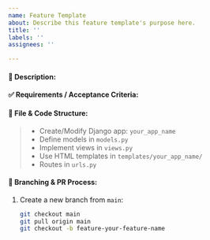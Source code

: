 ```yaml
---
name: Feature Template
about: Describe this feature template's purpose here.
title: ''
labels: ''
assignees: ''

---
```


#### **📝 Description:**  
<!-- Provide a clear and concise description of the feature request. -->

#### **✅ Requirements / Acceptance Criteria:**  
<!-- List the specific requirements and conditions for this feature to be considered complete. -->

#### **📂 File & Code Structure:**  
> - Create/Modify Django app: `your_app_name`  
> - Define models in `models.py`  
> - Implement views in `views.py`  
> - Use HTML templates in `templates/your_app_name/`  
> - Routes in `urls.py`  

#### **📌 Branching & PR Process:**  
1. Create a new branch from `main`:  
   ```bash
   git checkout main
   git pull origin main
   git checkout -b feature-your-feature-name
